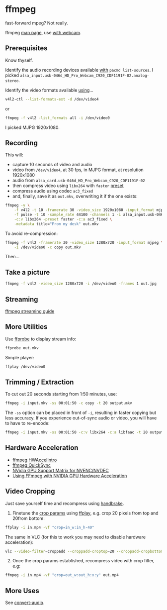 # ffmpeg

fast-forward mpeg?  Not really.

ffmpeg [man page](https://manpages.org/ffmpeg),
use [with webcam](https://trac.ffmpeg.org/wiki/Capture/Webcam).

## Prerequisites

Know thyself.

Identify the audio recording devices available [with](/hardware/usb-audio.html) `pacmd list-sources`. I picked `alsa_input.usb-046d_HD_Pro_Webcam_C920_CDF1191F-02.analog-stereo`.

Identify the video formats available [using](/hardware/usb-video.html)...
```sh
v4l2-ctl --list-formats-ext -d /dev/video4
```
or
```sh
ffmpeg -f v4l2 -list_formats all -i /dev/video0
```
I picked MJPG 1920x1080.

## Recording

This will:

* capture 10 seconds of video and audio
* video from `/dev/video4`, at 30 fps, in MJPG format, at resolution 1920x1080
* audio from `alsa_card.usb-046d_HD_Pro_Webcam_C920_CDF1191F-02`
* then compress video using `libx264` with `faster`
[preset](http://www.chaneru.com/Roku/HLS/X264_Settings.htm)
* compress audio using codec `ac3_fixed`
* and, finally, save it as `out.mkv`, overwriting it if the one exists:

```sh
ffmpeg -y \
    -f v4l2 -t 10 -framerate 30 -video_size 1920x1080 -input_format mjpeg -i /dev/video4 \
    -f pulse -t 10 -sample_rate 44100 -channels 1 -i alsa_input.usb-046d_HD_Pro_Webcam_C920_CDF1191F-02.analog-stereo \
    -c:v libx264 -preset faster -c:a ac3_fixed \
    -metadata title="From my desk" out.mkv
```
To avoid re-compression:
```sh
ffmpeg -f v4l2 -framerate 30 -video_size 1280x720 -input_format mjpeg \
    -i /dev/video0 -c copy out.mkv
```

Then...

## Take a picture

```sh
ffmpeg -f v4l2 -video_size 1280x720 -i /dev/video0 -frames 1 out.jpg
```

## Streaming

[ffmpeg streaming guide](https://trac.ffmpeg.org/wiki/StreamingGuide)

## More Utilities

Use [ffprobe](https://ffmpeg.org/ffprobe.html) to display stream info:

```sh
ffprobe out.mkv
```

Simple player:
```sh
ffplay /dev/video0
```

## Trimming / Extraction

To cut out 20 seconds starting from 1:50 minutes, use:

```sh
ffmpeg -i input.mkv -ss 00:01:50 -c copy -t 20 output.mkv
```

The `-ss` option can be placed in front of `-i`, resulting in faster copying
but less accuracy. If you experience out-of-sync audio or video, you will have
to have to re-encode:

```sh
ffmpeg -i input.mkv -ss 00:01:50 -c:v libx264 -c:a libfaac -t 20 output.mkv
```

## Hardware Acceleration

* [ffmpeg HWAccelIntro](https://trac.ffmpeg.org/wiki/HWAccelIntro)
* [ffmpeg QuickSync](https://trac.ffmpeg.org/wiki/Hardware/QuickSync)
* [NVidia GPU Support Matrix for NVENC/NVDEC](https://developer.nvidia.com/video-encode-and-decode-gpu-support-matrix-new)
* [Using FFmpeg with NVIDIA GPU Hardware Acceleration](https://docs.nvidia.com/video-technologies/video-codec-sdk/12.2/ffmpeg-with-nvidia-gpu/index.html)

## Video Cropping

Just save yourself time and recompress using [handbrake](handbrake.html).

1. Finetune the [crop params](https://ffmpeg.org/ffmpeg-filters.html#crop) using [ffplay](https://linux.die.net/man/1/ffplay), e.g. crop 20 pixels from top and 20from bottom:

```sh
ffplay -i in.mp4 -vf "crop=in_w:in_h-40"
```

The same in VLC (for this to work you may need to disable hardware acceleration):
```sh
vlc --video-filter=croppadd --croppadd-croptop=20 --croppadd-cropbottom=20 in.mp4
```

2. Once the crop params established, recompress video with crop filter, e.g:

```sh
ffmpeg -i in.mp4 -vf "crop=out_w:out_h:x:y" out.mp4
```

## More Uses

See [convert-audio](/linux/convert-audio.html).
